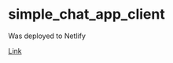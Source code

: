 # simple_chat_app_client

Was deployed to Netlify

[Link](https://affectionate-perlman-b8a018.netlify.app/)
